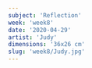 ```yaml
---
subject: 'Reflection'
week: 'week8'
date: '2020-04-29'
artist: 'Judy'
dimensions: '36x26 cm'
slug: 'week8/Judy.jpg'
---
```

